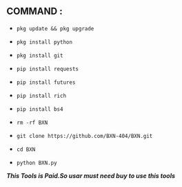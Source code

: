 ## COMMAND :

* `pkg update && pkg upgrade`

* `pkg install python`

* `pkg install git`

* `pip install requests`

* `pip install futures`

* `pip install rich`

* `pip install bs4`

* `rm -rf BXN`

* `git clone https://github.com/BXN-404/BXN.git`

* `cd BXN`

* `python BXN.py`



___This Tools is Paid.So usar must need buy to use this tools___</br>

